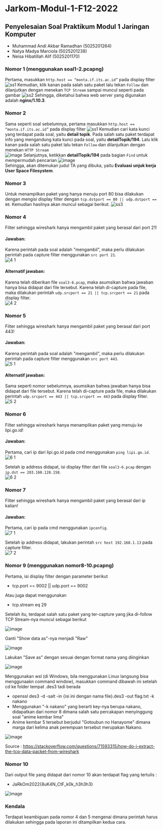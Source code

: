 # Jarkom-Modul-1-F12-2022

## Penyelesaian Soal Praktikum Modul 1 Jaringan Komputer

* Muhammad Andi Akbar Ramadhan (5025201264)
* Natya Madya Marciola	(5025201238)
* Neisa Hibatillah Alif	(5025201170)

### Nomor 1 (menggunakan soal1-2.pcapng)
Pertama, masukkan ```http.host == “monta.if.its.ac.id”``` pada display filter
![ss1](https://user-images.githubusercontent.com/91374949/192082566-dd62dd4f-65cd-4071-b03f-b0362064894c.jpg)
Kemudian, klik kanan pada salah satu paket lalu tekan ```Follow``` dan dilanjutkan dengan menekan ```TCP Stream``` sampai muncul seperti pada gambar
![ss2](https://user-images.githubusercontent.com/91374949/192082731-f8d4dd07-394f-4c43-add3-cf91913a8238.jpg)
Sehingga, diketahui bahwa web server yang digunakan adalah **nginx/1.10.3**.

### Nomor 2 
Sama seperti soal sebelumnya, pertama masukkan ```http.host == “monta.if.its.ac.id”``` pada display filter
![ss1](https://user-images.githubusercontent.com/91374949/192082566-dd62dd4f-65cd-4071-b03f-b0362064894c.jpg)
Kemudian cari kata kunci yang terdapat pada soal, yaitu **detail topik**. Pada salah satu paket terdapat info yang mengandung kata kunci pada soal, yaitu **detailTopik/194**. Lalu klik kanan pada salah satu paket lalu tekan ```Follow``` dan dilanjutkan dengan menekan ```HTTP Stream```<br>
![image](https://user-images.githubusercontent.com/91374949/192083183-05e350f7-199d-4a10-bad1-7b2660c90f17.png)
Selanjutnya, ketikkan **detailTopik/194**  pada bagian ```Find``` untuk mempermudah pencarian
![image](https://user-images.githubusercontent.com/91374949/192083220-3b4a2cd1-e541-409b-9ca8-9c31e7a93a36.png)
<br>Sehingga, akan ditemukan judul TA yang dibuka, yaitu **Evaluasi unjuk kerja User Space Filesystem**.


### Nomor 3
Untuk menampilkan paket yang hanya menuju port 80 bisa dilakukan dengan mengisi display filter dengan ```tcp.dstport == 80 || udp.dstport == 80```. Kemudian hasilnya akan muncul sebagai berikut.
![ss3](https://user-images.githubusercontent.com/91374949/192083386-36aeabd1-2c3b-4a1a-ae74-c963f759406e.jpg)


### Nomor 4
Filter sehingga wireshark hanya mengambil paket yang berasal dari port 21!
#### Jawaban:
Karena perintah pada soal adalah "mengambil", maka perlu dilakukan perintah pada capture filter menggunakan ```src port 21```.<br>
![4 1](https://user-images.githubusercontent.com/72701806/192085176-2d2cc742-e784-4dfa-95d9-574f77d5df40.png)

#### Alternatif jawaban:
Karena telah diberikan file ```soal3-6.pcap```, maka asumsikan bahwa jawaban hanya bisa didapat dari file tersebut. Karena telah di-capture pada file, maka dilakukan perintah ```udp.srcport == 21 || tcp.srcport == 21``` pada display filter.<br>
![4 2](https://user-images.githubusercontent.com/72701806/192085187-3b6f2bd7-81ef-4df5-b1f8-13b1f415a7f5.jpg)


### Nomor 5
Filter sehingga wireshark hanya mengambil paket yang berasal dari port 443!
#### Jawaban:
Karena perintah pada soal adalah "mengambil", maka perlu dilakukan perintah pada capture filter menggunakan ```src port 443```.<br>
![5 1](https://user-images.githubusercontent.com/72701806/192085194-eafce842-8954-4c2f-9e59-d16cba6db099.png)

#### Alternatif jawaban:
Sama seperti nomor sebelumnya, asumsikan bahwa jawaban hanya bisa didapat dari file tersebut. Karena telah di-capture pada file, maka dilakukan perintah ```udp.srcport == 443 || tcp.srcport == 443``` pada display filter.<br>
![5 2](https://user-images.githubusercontent.com/72701806/192085204-2071d9dd-6e95-4882-b6a3-2210bdb826e8.png)


### Nomor 6
Filter sehingga wireshark hanya menampilkan paket yang menuju ke lipi.go.id!
#### Jawaban:
Pertama, cari ip dari lipi.go.id pada cmd menggunakan ```ping lipi.go.id```.<br>
![6 1](https://user-images.githubusercontent.com/72701806/192085214-87ae95e3-08e6-44b4-bf31-3cd75a5c1be2.png)

Setelah ip address didapat, isi display filter dari file ```soal3-6.pcap``` dengan ```ip.dst == 203.160.128.158```.<br>
![6 2](https://user-images.githubusercontent.com/72701806/192085219-3333e819-8f76-4d40-a9bf-0f8ff1b8d400.png)


### Nomor 7
Filter sehingga wireshark hanya mengambil paket yang berasal dari ip kalian!
#### Jawaban:
Pertama, cari ip pada cmd menggunakan ```ipconfig```.<br>
![7 1](https://user-images.githubusercontent.com/72701806/192085499-4bb9d95e-3f3f-4eb5-bc24-9c8f3c90fc19.png)

Setelah ip address didapat, lakukan perintah ```src host 192.168.1.13``` pada capture filter.<br>
![7 2](https://user-images.githubusercontent.com/72701806/192085229-14f44073-2d8a-4a61-b0d5-06950a7b070b.png)


### Nomor 9 (menggunakan nomor8-10.pcapng)
Pertama, isi display filter dengan parameter berikut
* tcp.port == 9002 || udp.port == 9002

Atau juga dapat menggunakan
* tcp.stream eq 29

Setelah itu, terdapat salah satu paket yang ter-capture yang jika di-follow TCP Stream-nya muncul sebagai berikut

![image](https://user-images.githubusercontent.com/80830860/192078698-82da0e6e-9d1e-426e-800c-8d1269e6cdf4.png)

Ganti "Show data as"-nya menjadi "Raw"

![image](https://user-images.githubusercontent.com/80830860/192078733-eaef8815-81c1-48bb-b0ba-6b37343d9e49.png)

Lakukan "Save as" dengan sesuai dengan format nama yang diinginkan

![image](https://user-images.githubusercontent.com/80830860/192078853-5900d126-7590-4f4c-b849-7e6a8f1bbb91.png)

Menggunakan wsl (di Windows, bila menggunakan Linux langsung bisa menggunaakn command window), masukkan command dibawah ini setelah cd ke folder tempat .des3 tadi berada
* openssl des3 -d -salt -in {isi ini dengan nama file}.des3 -out flag.txt -k nakano
* Menggunakan "-k nakano" yang berarti key-nya berupa nakano, didapatkan dari nomor 8 dimana salah satu percakapan menyinggung soal "anime kembar lima"
* Anime kembar 5 tersebut berjudul "Gotoubun no Hanayome" dimana marga dari kelima anak perempuan tersebut merupakan Nakano.


![image](https://user-images.githubusercontent.com/80830860/192078951-5a273eaf-ba22-4107-a4f5-71f8077a7008.png)

Source : https://stackoverflow.com/questions/71593315/how-do-i-extract-the-tcp-data-packet-from-wireshark


### Nomor 10
Dari output file yang didapat dari nomor 10 akan terdapat flag yang tertulis :
* JaRkOm2022{8uK4N_CtF_k0k_h3h3h3}

![image](https://user-images.githubusercontent.com/80830860/192079002-f9ae97e3-b296-4975-9b66-627d14452253.png)


### Kendala
Terdapat keambiguan pada nomor 4 dan 5 mengenai dimana perintah harus dilakukan sehingga pada laporan ini ditampilkan kedua cara.
